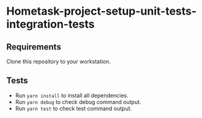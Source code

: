 # Hometask-project-setup-unit-tests-integration-tests

## Requirements

Clone this repository to your workstation.

## Tests

- Run `yarn install` to install all dependencies.
- Run `yarn debug` to check debug command output.
- Run `yarn test` to check test command output.
